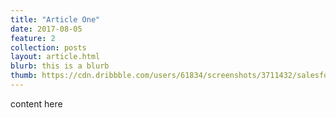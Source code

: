 ```yaml
---
title: "Article One"
date: 2017-08-05
feature: 2
collection: posts
layout: article.html
blurb: this is a blurb
thumb: https://cdn.dribbble.com/users/61834/screenshots/3711432/salesforce.png
---
```


content here
